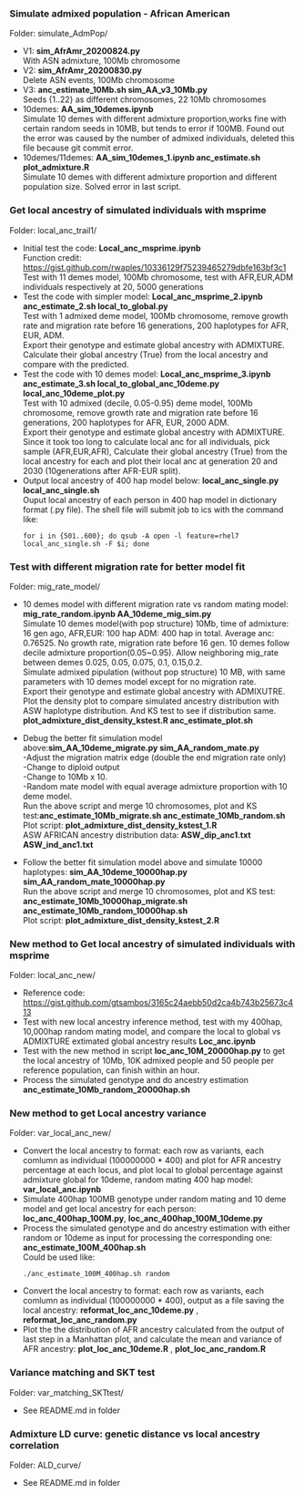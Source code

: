
### Simulate admixed population - African American
Folder: simulate_AdmPop/

* V1: __sim_AfrAmr_20200824.py__  
With ASN admixture, 100Mb chromosome 
* V2: __sim_AfrAmr_20200830.py__  
Delete ASN events, 100Mb chromosome  
* V3: __anc_estimate_10Mb.sh sim_AA_v3_10Mb.py__  
Seeds {1..22} as different chromosomes, 22 10Mb chromosomes
* 10demes: __AA_sim_10demes.ipynb__  
Simulate 10 demes with different admixture proportion,works fine with certain random seeds in 10MB, but tends to error if 100MB. 
Found out the error was caused by the number of admixed individuals, deleted this file because git commit error.
* 10demes/11demes: __AA_sim_10demes_1.ipynb anc_estimate.sh plot_admixture.R__  
Simulate 10 demes with different admixture proportion and different population size. Solved error in last script. 


### Get local ancestry of simulated individuals with msprime
Folder: local_anc_trail1/

* Initial test the code: __Local_anc_msprime.ipynb__    
  Function credit: https://gist.github.com/rwaples/10336129f75239465279dbfe163bf3c1  
  Test with 11 demes model, 100Mb chromosome, test with AFR,EUR,ADM individuals respectively at 20, 5000 generations
* Test the code with simpler model: __Local_anc_msprime_2.ipynb anc_estimate_2.sh local_to_global.py__  
  Test with 1 admixed deme model, 100Mb chromosome, remove growth rate and migration rate before 16 generations, 200 haplotypes for AFR, EUR, ADM.   
  Export their genotype and estimate global ancestry with ADMIXTURE.  
  Calculate their global ancestry (True) from the local ancestry and compare with the predicted.
* Test the code with 10 demes model: __Local_anc_msprime_3.ipynb anc_estimate_3.sh local_to_global_anc_10deme.py local_anc_10deme_plot.py__  
  Test with 10 admixed (decile, 0.05-0.95) deme model, 100Mb chromosome, remove growth rate and migration rate before 16 generations, 200 haplotypes for AFR, EUR,     2000 ADM.  
  Export their genotype and estimate global ancestry with ADMIXTURE.  
  Since it took too long to calculate local anc for all individuals, pick sample (AFR,EUR,AFR), Calculate their global ancestry (True) from the local ancestry for     each and plot their local anc at generation 20 and 2030 (10generations after AFR-EUR split).
* Output local ancestry of 400 hap model below: __local_anc_single.py local_anc_single.sh__  
  Ouput local ancestry of each person in 400 hap model in dictionary format (.py file).
  The shell file will submit job to ics with the command like: 
  ```
  for i in {501..600}; do qsub -A open -l feature=rhel7 local_anc_single.sh -F $i; done
  ```

### Test with different migration rate for better model fit
Folder: mig_rate_model/

* 10 demes model with different migration rate vs random mating model: __mig_rate_random.ipynb AA_10deme_mig_sim.py__  
  Simulate 10 demes model(with pop structure) 10Mb, time of admixture: 16 gen ago, AFR,EUR: 100 hap ADM: 400 hap in total. Average anc: 0.76525. No growth rate,       migration rate before 16 gen. 10 demes follow decile admixture proportion(0.05~0.95). Allow neighboring mig_rate between demes 0.025, 0.05, 0.075, 0.1, 0.15,0.2.  
  Simulate admixed pipulation (without pop structure) 10 MB, with same parameters with 10 demes model except for no migration rate.  
  Export their genotype and estimate global ancestry with ADMIXUTRE. Plot the density plot to compare simulated ancestry distribution with ASW haplotype      distribution. And KS test to see if distribution same. __plot_admixture_dist_density_kstest.R anc_estimate_plot.sh__  

* Debug the better fit simulation model above:__sim_AA_10deme_migrate.py sim_AA_random_mate.py__  
  -Adjust the migration matrix edge (double the end migration rate only)  
  -Change to diploid output  
  -Change to 10Mb x 10.  
  -Random mate model with equal average admixture proportion with 10 deme model.  
  Run the above script and merge 10 chromosomes, plot and KS test:__anc_estimate_10Mb_migrate.sh anc_estimate_10Mb_random.sh__  
  Plot script: __plot_admixture_dist_density_kstest_1.R__  
  ASW AFRICAN ancestry distribution data: __ASW_dip_anc1.txt ASW_ind_anc1.txt__   
  

* Follow the better fit simulation model above and simulate 10000 haplotypes: __sim_AA_10deme_10000hap.py sim_AA_random_mate_10000hap.py__  
  Run the above script and merge 10 chromosomes, plot and KS test: __anc_estimate_10Mb_10000hap_migrate.sh anc_estimate_10Mb_random_10000hap.sh__  
  Plot script: __plot_admixture_dist_density_kstest_2.R__  
  
### New method to Get local ancestry of simulated individuals with msprime 
Folder: local_anc_new/

* Reference code: https://gist.github.com/gtsambos/3165c24aebb50d2ca4b743b25673c413
* Test with new local ancestry inference method, test with my 400hap, 10,000hap random mating model, and compare the local to global vs ADMIXTURE extimated global ancestry results __Loc_anc.ipynb__  
* Test with the new method in script __loc_anc_10M_20000hap.py__ to get the local ancestry of 10Mb, 10K admixed people and 50 people per reference population, can finish within an hour.
* Process the simulated genotype and do ancestry estimation __anc_estimate_10Mb_random_20000hap.sh__ 

### New method to get Local ancestry variance
Folder: var_local_anc_new/

* Convert the local ancestry to format: each row as variants, each comlumn as individual (100000000 * 400) and plot for AFR ancestry percentage at each locus, and plot local to global percentage against admixture global for 10deme, random mating 400 hap model: __var_local_anc.ipynb__
* Simulate 400hap 100MB genotype under random mating and 10 deme model and get local ancestry for each person: __loc_anc_400hap_100M.py__, __loc_anc_400hap_100M_10deme.py__ 
* Process the simulated genotype and do ancestry estimation with either random or 10deme as input for processing the corresponding one: __anc_estimate_100M_400hap.sh__  
  Could be used like:
  ```
  ./anc_estimate_100M_400hap.sh random
  ```
* Convert the local ancestry to format: each row as variants, each comlumn as individual (100000000 * 400), output as a file saving the local ancestry: __reformat_loc_anc_10deme.py__ , __reformat_loc_anc_random.py__
* Plot the the distribution of AFR ancestry calculated from the output of last step in a Manhattan plot, and calculate the mean and variance of AFR ancestry: __plot_loc_anc_10deme.R__ , __plot_loc_anc_random.R__ 


### Variance matching and SKT test
Folder: var_matching_SKTtest/
* See README.md in folder

### Admixture LD curve: genetic distance vs local ancestry correlation
Folder: ALD_curve/
* See README.md in folder





